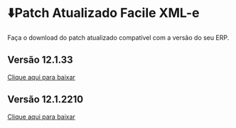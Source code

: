 

# ⬇️Patch Atualizado Facile XML-e

Faça o download do patch atualizado compatível com a versão do seu ERP.

## Versão 12.1.33

[Clique aqui para baixar](https://www.dropbox.com/sh/0itkydgpj3pufjq/AADGvcUlxlSTf9iOnHNYvX46a?dl=0 "Baixar versão 12.1.33")

## Versão 12.1.2210

[Clique aqui para baixar](https://www.dropbox.com/sh/0itkydgpj3pufjq/AADGvcUlxlSTf9iOnHNYvX46a?dl=0 "Baixar versão 12.1.2210")
